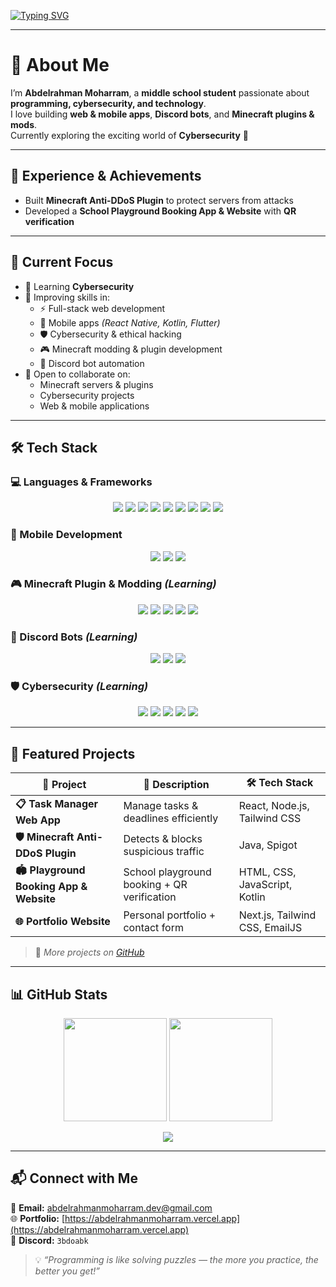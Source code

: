 <!--Header-->
[![Typing SVG](https://readme-typing-svg.demolab.com?font=Fira+Code&size=28&pause=1000&color=00F7FF&center=true&vCenter=true&width=800&lines=%F0%9F%91%8B+Hi%2C+I'm+Abdelrahman+Moharram;🚀+Passionate+Programmer;💻+Full-Stack+Developer;🛡️+Cybersecurity+Enthusiast;🤖+AI+%26+ML+Learner)](https://git.io/typing-svg)

---

# 👋 About Me
I’m **Abdelrahman Moharram**, a **middle school student** passionate about **programming, cybersecurity, and technology**.  
I love building **web & mobile apps**, **Discord bots**, and **Minecraft plugins & mods**.  
Currently exploring the exciting world of **Cybersecurity** 🚀  

---

## 🌟 Experience & Achievements
- Built **Minecraft Anti-DDoS Plugin** to protect servers from attacks  
- Developed a **School Playground Booking App & Website** with **QR verification**  

---

## 🚀 Current Focus
- 🔭 Learning **Cybersecurity**  
- 🌱 Improving skills in:  
  - ⚡ Full-stack web development  
  - 📱 Mobile apps *(React Native, Kotlin, Flutter)*  
  - 🛡️ Cybersecurity & ethical hacking  
  - 🎮 Minecraft modding & plugin development  
  - 🤖 Discord bot automation  
- 🤝 Open to collaborate on:  
  - Minecraft servers & plugins  
  - Cybersecurity projects  
  - Web & mobile applications  

---

## 🛠️ Tech Stack

### 💻 Languages & Frameworks
<p align="center">
  <img src="https://img.shields.io/badge/Java-%23ED8B00?style=for-the-badge&logo=openjdk&logoColor=white" />
  <img src="https://img.shields.io/badge/Python-3670A0?style=for-the-badge&logo=python&logoColor=white" />
  <img src="https://img.shields.io/badge/HTML5-E34F26?style=for-the-badge&logo=html5&logoColor=white" />
  <img src="https://img.shields.io/badge/CSS3-1572B6?style=for-the-badge&logo=css3&logoColor=white" />
  <img src="https://img.shields.io/badge/JavaScript-F7DF1E?style=for-the-badge&logo=javascript&logoColor=black" />
  <img src="https://img.shields.io/badge/TypeScript-007ACC?style=for-the-badge&logo=typescript&logoColor=white" />
  <img src="https://img.shields.io/badge/React-20232A?style=for-the-badge&logo=react&logoColor=61DAFB" />
  <img src="https://img.shields.io/badge/Next.js-000000?style=for-the-badge&logo=next.js&logoColor=white" />
  <img src="https://img.shields.io/badge/Express.js-000000?style=for-the-badge&logo=express&logoColor=white" />
</p>

### 📱 Mobile Development
<p align="center">
  <img src="https://img.shields.io/badge/React_Native-20232A?style=for-the-badge&logo=react&logoColor=61DAFB" />
  <img src="https://img.shields.io/badge/Kotlin-7F52FF?style=for-the-badge&logo=kotlin&logoColor=white" />
  <img src="https://img.shields.io/badge/Flutter-02569B?style=for-the-badge&logo=flutter&logoColor=white" />
</p>

### 🎮 Minecraft Plugin & Modding *(Learning)*
<p align="center">
  <img src="https://img.shields.io/badge/Spigot-FFA500?style=for-the-badge" />
  <img src="https://img.shields.io/badge/Bukkit-FF9900?style=for-the-badge" />
  <img src="https://img.shields.io/badge/Paper-white?style=for-the-badge" />
  <img src="https://img.shields.io/badge/Forge-333333?style=for-the-badge" />
  <img src="https://img.shields.io/badge/Fabric-5F5F5F?style=for-the-badge" />
</p>

### 🤖 Discord Bots *(Learning)*
<p align="center">
  <img src="https://img.shields.io/badge/Node.js-339933?style=for-the-badge&logo=node.js&logoColor=white" />
  <img src="https://img.shields.io/badge/Discord.js-5865F2?style=for-the-badge&logo=discord&logoColor=white" />
  <img src="https://img.shields.io/badge/Discord.py-7289DA?style=for-the-badge&logo=discord&logoColor=white" />
</p>

### 🛡️ Cybersecurity *(Learning)*
<p align="center">
  <img src="https://img.shields.io/badge/Kali_Linux-557C99?style=for-the-badge&logo=kali-linux&logoColor=white" />
  <img src="https://img.shields.io/badge/Metasploit-5B4F80?style=for-the-badge&logo=metasploit&logoColor=white" />
  <img src="https://img.shields.io/badge/Wireshark-1677FF?style=for-the-badge&logo=wireshark&logoColor=white" />
  <img src="https://img.shields.io/badge/Nmap-00A300?style=for-the-badge&logo=nmap&logoColor=white" />
  <img src="https://img.shields.io/badge/Burp_Suite-7F7F7F?style=for-the-badge&logo=burp-suite&logoColor=white" />
</p>

---

## 💼 Featured Projects  

| 🚀 Project | 📝 Description | 🛠️ Tech Stack |
|------------|---------------|----------------|
| **📋 Task Manager Web App** | Manage tasks & deadlines efficiently | React, Node.js, Tailwind CSS |
| **🛡️ Minecraft Anti-DDoS Plugin** | Detects & blocks suspicious traffic | Java, Spigot |
| **🏟️ Playground Booking App & Website** | School playground booking + QR verification | HTML, CSS, JavaScript, Kotlin |
| **🌐 Portfolio Website** | Personal portfolio + contact form | Next.js, Tailwind CSS, EmailJS |

> 🔗 *More projects on [GitHub](https://github.com/AbdelrahmanM1)*

---

## 📊 GitHub Stats  

<p align="center">
  <img src="https://github-readme-stats.vercel.app/api?username=AbdelrahmanM1&show_icons=true&theme=radical" height="165" />
  <img src="https://github-readme-streak-stats.herokuapp.com?user=AbdelrahmanM1&theme=radical&hide_border=true" height="165" />
</p>

<p align="center">
  <img src="https://github-readme-stats.vercel.app/api/top-langs/?username=AbdelrahmanM1&layout=compact&theme=radical" />
</p>

---

## 📬 Connect with Me  

📧 **Email:** [abdelrahmanmoharram.dev@gmail.com](mailto:abdelrahmanmoharram.dev@gmail.com)  
🌐 **Portfolio:** [https://abdelrahmanmoharram.vercel.app](https://abdelrahmanmoharram.vercel.app)  
💬 **Discord:** `3bdoabk`  

> 💡 *“Programming is like solving puzzles — the more you practice, the better you get!”*
